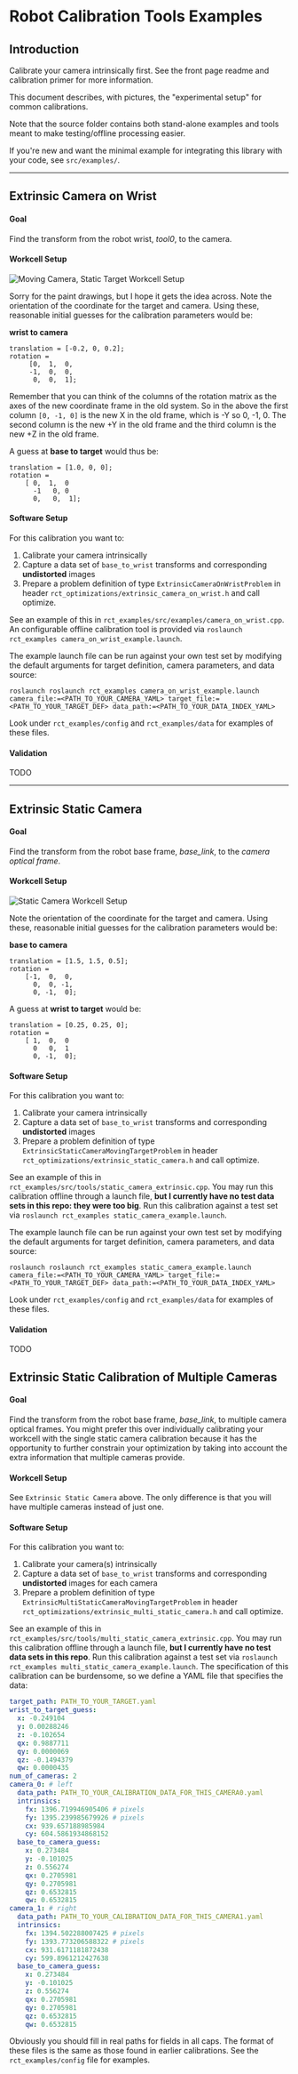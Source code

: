 # Robot Calibration Tools Examples
## Introduction
Calibrate your camera intrinsically first. See the front page readme and calibration primer for more information.

This document describes, with pictures, the "experimental setup" for common calibrations.

Note that the source folder contains both stand-alone examples and tools meant to make testing/offline processing easier.

If you're new and want the minimal example for integrating this library with your code, see `src/examples/`.

***

## Extrinsic Camera on Wrist
#### Goal
Find the transform from the robot wrist, *tool0*, to the camera.
 
#### Workcell Setup
![Moving Camera, Static Target Workcell Setup](docs/moving_camera_cell.png)

Sorry for the paint drawings, but I hope it gets the idea across. Note the orientation of the coordinate for the target and camera. Using these, reasonable initial guesses for the calibration parameters would be:

**wrist to camera**
```
translation = [-0.2, 0, 0.2];
rotation = 
	 [0,  1,  0,
	 -1,  0,  0,
	  0,  0,  1];
``` 

Remember that you can think of the columns of the rotation matrix as the axes of the new coordinate frame in the old system. So in the above the first column `[0, -1, 0]` is the new X in the old frame, which is -Y so 0, -1, 0. The second column is the new +Y in the old frame and the third column is the new +Z in the old frame.

A guess at **base to target** would thus be:
```
translation = [1.0, 0, 0];
rotation = 
	[ 0,  1,  0
	  -1   0, 0
	  0,   0,  1];
```

#### Software Setup
For this calibration you want to:
 1. Calibrate your camera intrinsically
 2. Capture a data set of `base_to_wrist` transforms and corresponding **undistorted** images
 3. Prepare a problem definition of type `ExtrinsicCameraOnWristProblem` in header `rct_optimizations/extrinsic_camera_on_wrist.h` and call optimize.
 
 See an example of this in `rct_examples/src/examples/camera_on_wrist.cpp`. An configurable offline calibration tool is provided via `roslaunch rct_examples camera_on_wrist_example.launch`.
 
 The example launch file can be run against your own test set by modifying the default arguments for target definition, camera parameters, and data source:
 
 ```
 roslaunch roslaunch rct_examples camera_on_wrist_example.launch camera_file:=<PATH_TO_YOUR_CAMERA_YAML> target_file:=<PATH_TO_YOUR_TARGET_DEF> data_path:=<PATH_TO_YOUR_DATA_INDEX_YAML>
 ```
 Look under `rct_examples/config` and `rct_examples/data` for examples of these files.
 

#### Validation
TODO

***

## Extrinsic Static Camera
#### Goal
Find the transform from the robot base frame, *base_link*, to the *camera optical frame*.
 
#### Workcell Setup
![Static Camera Workcell Setup](docs/static_camera_cell.png)

Note the orientation of the coordinate for the target and camera. Using these, reasonable initial guesses for the calibration parameters would be:

**base to camera**
```
translation = [1.5, 1.5, 0.5];
rotation = 
	[-1,  0,  0,
	  0,  0, -1,
	  0, -1,  0];
``` 

A guess at **wrist to target** would be:
```
translation = [0.25, 0.25, 0];
rotation = 
	[ 1,  0,  0
	  0   0,  1
	  0, -1,  0];
```

#### Software Setup
For this calibration you want to:
 1. Calibrate your camera intrinsically
 2. Capture a data set of `base_to_wrist` transforms and corresponding **undistorted** images
 3. Prepare a problem definition of type `ExtrinsicStaticCameraMovingTargetProblem` in header `rct_optimizations/extrinsic_static_camera.h` and call optimize.
 
 See an example of this in `rct_examples/src/tools/static_camera_extrinsic.cpp`. You may run this calibration offline through a launch file, **but I currently have no test data sets in this repo: they were too big**. Run this calibration against a test set via `roslaunch rct_examples static_camera_example.launch`.
 
 The example launch file can be run against your own test set by modifying the default arguments for target definition, camera parameters, and data source:
 
 ```
 roslaunch roslaunch rct_examples static_camera_example.launch camera_file:=<PATH_TO_YOUR_CAMERA_YAML> target_file:=<PATH_TO_YOUR_TARGET_DEF> data_path:=<PATH_TO_YOUR_DATA_INDEX_YAML>
 ```
 Look under `rct_examples/config` and `rct_examples/data` for examples of these files.
 

#### Validation

TODO

## Extrinsic Static Calibration of Multiple Cameras
#### Goal
Find the transform from the robot base frame, *base_link*, to multiple camera optical frames. You might prefer this over individually calibrating your workcell with the single static camera calibration because it has the opportunity to further constrain your optimization by taking into account the extra information that multiple cameras provide.

#### Workcell Setup
See `Extrinsic Static Camera` above. The only difference is that you will have multiple cameras instead of just one.

#### Software Setup
For this calibration you want to:
 1. Calibrate your camera(s) intrinsically
 2. Capture a data set of `base_to_wrist` transforms and corresponding **undistorted** images for each camera
 3. Prepare a problem definition of type `ExtrinsicMultiStaticCameraMovingTargetProblem` in header `rct_optimizations/extrinsic_multi_static_camera.h` and call optimize.

See an example of this in `rct_examples/src/tools/multi_static_camera_extrinsic.cpp`. You may run this calibration offline through a launch file, **but I currently have no test data sets in this repo**.
Run this calibration against a test set via `roslaunch rct_examples multi_static_camera_example.launch`. The specification of this calibration can be burdensome, so we define a YAML file that specifies the data:
```yaml
target_path: PATH_TO_YOUR_TARGET.yaml
wrist_to_target_guess:
  x: -0.249104
  y: 0.00288246
  z: -0.102654
  qx: 0.9887711
  qy: 0.0000069
  qz: -0.1494379
  qw: 0.0000435
num_of_cameras: 2
camera_0: # left
  data_path: PATH_TO_YOUR_CALIBRATION_DATA_FOR_THIS_CAMERA0.yaml
  intrinsics:
    fx: 1396.719946905406 # pixels
    fy: 1395.239985679926 # pixels
    cx: 939.657188985984
    cy: 604.5861934868152
  base_to_camera_guess:
    x: 0.273484
    y: -0.101025
    z: 0.556274
    qx: 0.2705981
    qy: 0.2705981
    qz: 0.6532815
    qw: 0.6532815
camera_1: # right
  data_path: PATH_TO_YOUR_CALIBRATION_DATA_FOR_THIS_CAMERA1.yaml
  intrinsics:
    fx: 1394.502288007425 # pixels
    fy: 1393.773206588322 # pixels
    cx: 931.6171181872438
    cy: 599.8961212427638
  base_to_camera_guess:
    x: 0.273484
    y: -0.101025
    z: 0.556274
    qx: 0.2705981
    qy: 0.2705981
    qz: 0.6532815
    qw: 0.6532815
 ```

Obviously you should fill in real paths for fields in all caps. The format of these files is the same as those found in earlier calibrations. See the `rct_examples/config` file for examples.
